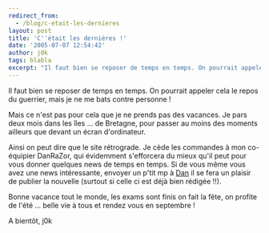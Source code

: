 ```yaml
---
redirect_from:
  - /blog/c-etait-les-dernieres
layout: post
title: 'C''était les dernières !'
date: '2005-07-07 12:54:42'
author: j0k
tags: blabla
excerpt: "Il faut bien se reposer de temps en temps. On pourrait appeler cela le repos du guerrier, mais je ne me bats contre personne !     \nMais ce n'est pas pour cela que je ne prends pas des vacances. Je pars deux mois dans les îles ... de Bretagne, pour passer au moins des moments ailleurs que devant un écran d'ordinateur.  \n  \nAinsi on peut dire que le      …"
---
```


Il faut bien se reposer de temps en temps. On pourrait appeler cela le repos du guerrier, mais je ne me bats contre personne !

Mais ce n'est pas pour cela que je ne prends pas des vacances. Je pars deux mois dans les îles ... de Bretagne, pour passer au moins des moments ailleurs que devant un écran d'ordinateur.

Ainsi on peut dire que le site rétrograde. Je cède les commandes à mon co-équipier DanRaZor, qui évidemment s'efforcera du mieux qu'il peut pour vous donner quelques news de temps en temps.   Si de vous même vous avez une news intéressante, envoyer un p'tit mp à [Dan](http://www.j0k3r.net/forum/privmsg.php?mode=post&amp;u=3) il se fera un plaisir de publier la nouvelle (surtout si celle ci est déjà bien rédigée !!).

Bonne vacance tout le monde, les exams sont finis on fait la fête, on profite de l'été ... belle vie à tous et rendez vous en septembre !

A bientôt,   j0k
